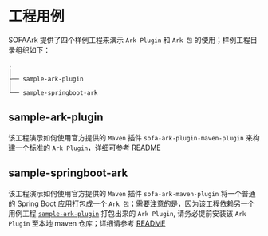 # 工程用例 

SOFAArk 提供了四个样例工程来演示 `Ark Plugin` 和 `Ark 包` 的使用；样例工程目录组织如下：

```
.
│
├── sample-ark-plugin 
│ 
└── sample-springboot-ark 

```

## sample-ark-plugin
该工程演示如何使用官方提供的 `Maven` 插件 `sofa-ark-plugin-maven-plugin` 来构建一个标准的 `Ark Plugin`，详细可参考 [README](./sample-ark-plugin/README.md)

## sample-springboot-ark
该工程演示如何使用官方提供的 `Maven` 插件 `sofa-ark-maven-plugin` 将一个普通的 Spring Boot 应用打包成一个 `Ark 包`；需要注意的是，因为该工程依赖另一个用例工程 [`sample-ark-plugin`](./sample-ark-plugin/README.md) 打包出来的 `Ark Plugin`, 请务必提前安装该 `Ark Plugin` 至本地 maven 仓库；详细请参考 [README](./sample-springboot-ark/README.md)
